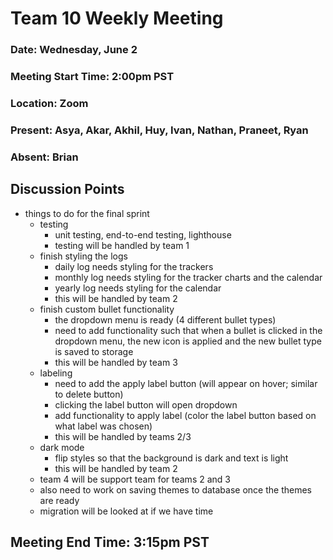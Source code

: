 # Team 10 Weekly Meeting
### Date: Wednesday, June 2
### Meeting Start Time: 2:00pm PST
### Location: Zoom
### Present: Asya, Akar, Akhil, Huy, Ivan, Nathan, Praneet, Ryan
### Absent: Brian
## Discussion Points
- things to do for the final sprint
  - testing
    - unit testing, end-to-end testing, lighthouse
    - testing will be handled by team 1
  - finish styling the logs
    - daily log needs styling for the trackers
    - monthly log needs styling for the tracker charts and the calendar
    - yearly log needs styling for the calendar
    - this will be handled by team 2
  - finish custom bullet functionality
    - the dropdown menu is ready (4 different bullet types)
    - need to add functionality such that when a bullet is clicked in the dropdown menu, the new icon is applied and the new bullet type is saved to storage
    - this will be handled by team 3
  - labeling
    - need to add the apply label button (will appear on hover; similar to delete button)
    - clicking the label button will open dropdown
    - add functionality to apply label (color the label button based on what label was chosen)
    - this will be handled by teams 2/3
  - dark mode
    - flip styles so that the background is dark and text is light
    - this will be handled by team 2
  - team 4 will be support team for teams 2 and 3
  - also need to work on saving themes to database once the themes are ready
  - migration will be looked at if we have time
## Meeting End Time: 3:15pm PST
